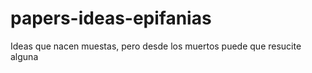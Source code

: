 papers-ideas-epifanias
======================

Ideas que nacen muestas, pero desde los muertos puede que resucite alguna